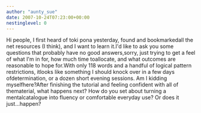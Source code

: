 ```yaml
---
author: "aunty_sue"
date: 2007-10-24T07:23:00+00:00
nestinglevel: 0
---
```

Hi people, I first heard of toki pona yesterday, found and bookmarkedall the net resources (I think), and I want to learn it.I'd like to ask you some questions that probably have no good answers,sorry, just trying to get a feel of what I'm in for, how much time toallocate, and what outcomes are reasonable to hope for.With only 118 words and a handful of logical pattern restrictions, itlooks like something I should knock over in a few days ofdetermination, or a dozen short evening sessions. Am I kidding myselfhere?After finishing the tutorial and feeling confident with all of thematerial, what happens next? How do you set about turning a mentalcatalogue into fluency or comfortable everyday use? Or does it just...happen?